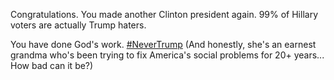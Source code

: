 Congratulations. You made another Clinton president again. 99% of Hillary voters are actually Trump haters.

You have done God's work. [#NeverTrump](https://twitter.com/hashtag/NeverTrump?src=hash) (And honestly, 
she's an earnest grandma who's been trying to fix America's social problems for 20+ years... How bad 
can it be?)
